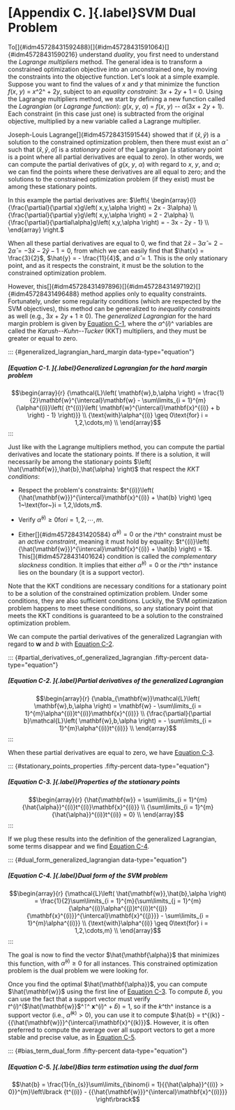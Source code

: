 
[Appendix C. ]{.label}SVM Dual Problem
======================================

To[]{#idm45728431592488}[]{#idm45728431591064}[]{#idm45728431590216}
understand *duality*, you first need to understand the *Lagrange
multipliers* method. The general idea is to transform a constrained
optimization objective into an unconstrained one, by moving the
constraints into the objective function. Let's look at a simple example.
Suppose you want to find the values of *x* and *y* that minimize the
function *f*(*x*, *y*) = *x*^2^ + 2*y*, subject to an *equality
constraint*: 3*x* + 2*y* + 1 = 0. Using the Lagrange multipliers method,
we start by defining a new function called the *Lagrangian* (or
*Lagrange function*): *g*(*x*, *y*, *α*) = *f*(*x*, *y*) -- *α*(3*x* +
2*y* + 1). Each constraint (in this case just one) is subtracted from
the original objective, multiplied by a new variable called a Lagrange
multiplier.

Joseph-Louis Lagrange[]{#idm45728431591544} showed that if
$\left( \hat{x},\hat{y} \right)$ is a solution to the constrained
optimization problem, then there must exist an $\hat{\alpha}$ such that
$\left( \hat{x},\hat{y},\hat{\alpha} \right)$ is a *stationary point* of
the Lagrangian (a stationary point is a point where all partial
derivatives are equal to zero). In other words, we can compute the
partial derivatives of *g*(*x*, *y*, *α*) with regard to *x*, *y*, and
*α*; we can find the points where these derivatives are all equal to
zero; and the solutions to the constrained optimization problem (if they
exist) must be among these stationary points.

In this example the partial derivatives are: $\left\{ \begin{array}{l}
{\frac{\partial}{\partial x}g\left( x,y,\alpha \right) = 2x - 3\alpha} \\
{\frac{\partial}{\partial y}g\left( x,y,\alpha \right) = 2 - 2\alpha} \\
{\frac{\partial}{\partial\alpha}g\left( x,y,\alpha \right) = - 3x - 2y - 1} \\
\end{array} \right.$

When all these partial derivatives are equal to 0, we find that
$2\hat{x} - 3\hat{\alpha} = 2 - 2\hat{\alpha} = -3\hat{x} - 2\hat{y} - 1 = 0$,
from which we can easily find that $\hat{x} = \frac{3}{2}$,
$\hat{y} = - \frac{11}{4}$, and $\hat{\alpha} = 1$. This is the only
stationary point, and as it respects the constraint, it must be the
solution to the constrained optimization problem.

However,
this[]{#idm45728431497896}[]{#idm45728431497192}[]{#idm45728431496488}
method applies only to equality constraints. Fortunately, under some
regularity conditions (which are respected by the SVM objectives), this
method can be generalized to *inequality constraints* as well (e.g.,
3*x* + 2*y* + 1 ≥ 0). The *generalized Lagrangian* for the hard margin
problem is given by [Equation
C-1](https://learning.oreilly.com/library/view/hands-on-machine-learning/9781492032632/app03.html#generalized_lagrangian_hard_margin),
where the *α*^(*i*)^ variables are called the *Karush--Kuhn--Tucker*
(KKT) multipliers, and they must be greater or equal to zero.

::: {#generalized_lagrangian_hard_margin data-type="equation"}
##### [Equation C-1. ]{.label}Generalized Lagrangian for the hard margin problem

$$\begin{array}{r}
{\mathcal{L}\left( \mathbf{w},b,\alpha \right) = \frac{1}{2}\mathbf{w}^{\intercal}\mathbf{w} - \sum\limits_{i = 1}^{m}{\alpha^{(i)}\left( {t^{(i)}\left( \mathbf{w}^{\intercal}\mathbf{x}^{(i)} + b \right) - 1} \right)}} \\
{\text{with}\alpha^{(i)} \geq 0\text{for} i = 1,2,\cdots,m} \\
\end{array}$$
:::

Just like with the Lagrange multipliers method, you can compute the
partial derivatives and locate the stationary points. If there is a
solution, it will necessarily be among the stationary points
$\left( \hat{\mathbf{w}},\hat{b},\hat{\alpha} \right)$ that respect the
*KKT conditions*:

-   Respect the problem's constraints:
    $t^{(i)}\left( {\hat{\mathbf{w}}}^{\intercal}\mathbf{x}^{(i)} + \hat{b} \right) \geq 1~\text{for~}i = 1,2,\ldots,m$.

-   Verify ${\hat{\alpha}}^{(i)} \geq 0\text{for} i = 1,2,\cdots,m$.

-   Either[]{#idm45728431420584} ${\hat{\alpha}}^{(i)} = 0$ or the
    *i*^th^ constraint must be an *active constraint*, meaning it must
    hold by equality:
    $t^{(i)}\left( {\hat{\mathbf{w}}}^{\intercal}\mathbf{x}^{(i)} + \hat{b} \right) = 1$.
    This[]{#idm45728431401624} condition is called the *complementary
    slackness* condition. It implies that either
    ${\hat{\alpha}}^{(i)} = 0$ or the *i*^th^ instance lies on the
    boundary (it is a support vector).

Note that the KKT conditions are necessary conditions for a stationary
point to be a solution of the constrained optimization problem. Under
some conditions, they are also sufficient conditions. Luckily, the SVM
optimization problem happens to meet these conditions, so any stationary
point that meets the KKT conditions is guaranteed to be a solution to
the constrained optimization problem.

We can compute the partial derivatives of the generalized Lagrangian
with regard to **w** and *b* with [Equation
C-2](https://learning.oreilly.com/library/view/hands-on-machine-learning/9781492032632/app03.html#partial_derivatives_of_generalized_lagrangian).

::: {#partial_derivatives_of_generalized_lagrangian .fifty-percent data-type="equation"}
##### [Equation C-2. ]{.label}Partial derivatives of the generalized Lagrangian

$$\begin{array}{r}
{\nabla_{\mathbf{w}}\mathcal{L}\left( \mathbf{w},b,\alpha \right) = \mathbf{w} - \sum\limits_{i = 1}^{m}\alpha^{(i)}t^{(i)}\mathbf{x}^{(i)}} \\
{\frac{\partial}{\partial b}\mathcal{L}\left( \mathbf{w},b,\alpha \right) = - \sum\limits_{i = 1}^{m}\alpha^{(i)}t^{(i)}} \\
\end{array}$$
:::

When these partial derivatives are equal to zero, we have [Equation
C-3](https://learning.oreilly.com/library/view/hands-on-machine-learning/9781492032632/app03.html#stationary_points_properties).

::: {#stationary_points_properties .fifty-percent data-type="equation"}
##### [Equation C-3. ]{.label}Properties of the stationary points

$$\begin{array}{r}
{\hat{\mathbf{w}} = \sum\limits_{i = 1}^{m}{\hat{\alpha}}^{(i)}t^{(i)}\mathbf{x}^{(i)}} \\
{\sum\limits_{i = 1}^{m}{\hat{\alpha}}^{(i)}t^{(i)} = 0} \\
\end{array}$$
:::

If we plug these results into the definition of the generalized
Lagrangian, some terms disappear and we find [Equation
C-4](https://learning.oreilly.com/library/view/hands-on-machine-learning/9781492032632/app03.html#dual_form_generalized_lagrangian).

::: {#dual_form_generalized_lagrangian data-type="equation"}
##### [Equation C-4. ]{.label}Dual form of the SVM problem

$$\begin{array}{r}
{\mathcal{L}\left( \hat{\mathbf{w}},\hat{b},\alpha \right) = \frac{1}{2}\sum\limits_{i = 1}^{m}{\sum\limits_{j = 1}^{m}{\alpha^{(i)}\alpha^{(j)}t^{(i)}t^{(j)}{\mathbf{x}^{(i)}}^{\intercal}\mathbf{x}^{(j)}}} - \sum\limits_{i = 1}^{m}\alpha^{(i)}} \\
{\text{with}\alpha^{(i)} \geq 0\text{for} i = 1,2,\cdots,m} \\
\end{array}$$
:::

The goal is now to find the vector $\hat{\mathbf{\alpha}}$ that
minimizes this function, with ${\hat{\alpha}}^{(i)} \geq 0$ for all
instances. This constrained optimization problem is the dual problem we
were looking for.

Once you find the optimal $\hat{\mathbf{\alpha}}$, you can compute
$\hat{\mathbf{w}}$ using the first line of [Equation
C-3](https://learning.oreilly.com/library/view/hands-on-machine-learning/9781492032632/app03.html#stationary_points_properties).
To compute $\hat{b}$, you can use the fact that a support vector must
verify *t*^(*i*)^($\hat{\mathbf{w}}$^⊺^ **x**^(*i*)^ + $\hat{b}$) = 1,
so if the *k*^th^ instance is a support vector (i.e.,
${\hat{\alpha}}^{(k)} > 0$), you can use it to compute
$\hat{b} = t^{(k)} - {{\hat{\mathbf{w}}}^{\intercal}\mathbf{x}^{(k)}}$.
However, it is often preferred to compute the average over all support
vectors to get a more stable and precise value, as in [Equation
C-5](https://learning.oreilly.com/library/view/hands-on-machine-learning/9781492032632/app03.html#bias_term_dual_form).

::: {#bias_term_dual_form .fifty-percent data-type="equation"}
##### [Equation C-5. ]{.label}Bias term estimation using the dual form

$$\hat{b} = \frac{1}{n_{s}}\sum\limits_{\binom{i = 1}{{\hat{\alpha}}^{(i)} > 0}}^{m}\left\lbrack {t^{(i)} - {{\hat{\mathbf{w}}}^{\intercal}\mathbf{x}^{(i)}}} \right\rbrack$$
